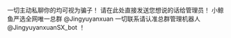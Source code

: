 一切主动私聊你的均可视为骗子！
请在此处直接发送您想说的话给管理员！
小鲸鱼严选全网唯一总群 @Jingyuyanxuan 
一切联系请认准总群管理机器人 @JingyuyanxuanSX_bot ！
